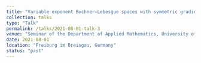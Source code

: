 ```yaml
---
title: "Variable exponent Bochner–Lebesgue spaces with symmetric gradient structure"
collection: talks
type: "Talk"
permalink: /talks/2021-08-01-talk-3
venue: "Seminar of the Department of Applied Mathematics, University of Freiburg"
date: 2021-08-01
location: "Freiburg im Breisgau, Germany"
status: "past"
---
```


